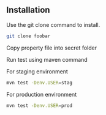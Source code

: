 ## Installation

Use the git clone command to install.

```bash
git clone foobar
```

Copy property file into secret folder

Run test using maven command

For staging environment
```bash
mvn test -Denv.USER=stag
```
For production environment
```bash
mvn test -Denv.USER=prod
```